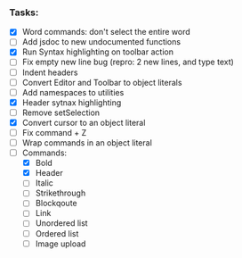 ### Tasks:

- [x] Word commands: don't select the entire word
- [ ] Add jsdoc to new undocumented functions
- [x] Run Syntax highlighting on toolbar action
- [ ] Fix empty new line bug (repro: 2 new lines, and type text)
- [ ] Indent headers
- [ ] Convert Editor and Toolbar to object literals
- [ ] Add namespaces to utilities
- [x] Header sytnax highlighting
- [ ] Remove setSelection
- [x] Convert cursor to an object literal
- [ ] Fix command + Z
- [ ] Wrap commands in an object literal
- [ ] Commands:
    - [x] Bold
    - [x] Header
    - [ ] Italic
    - [ ] Strikethrough
    - [ ] Blockqoute
    - [ ] Link
    - [ ] Unordered list
    - [ ] Ordered list
    - [ ] Image upload